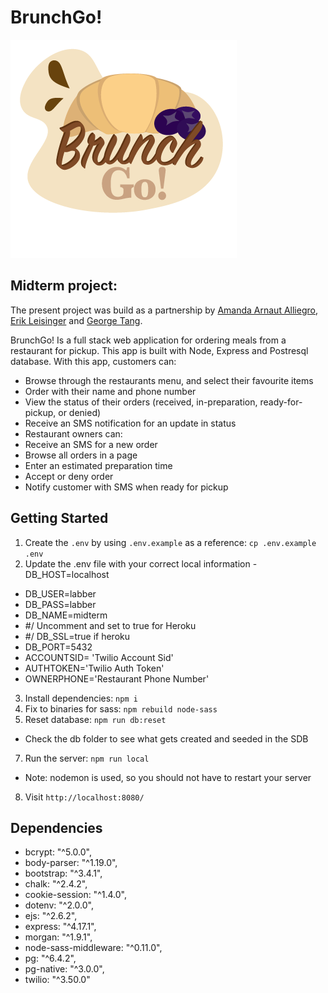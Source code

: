 BrunchGo!
=========
!['logo'](https://github.com/amandaalliegro/BrunchGo-/blob/master/public/styles/brunch.png?raw=true)
## Midterm project:

The present project was build as a partnership by [Amanda Arnaut Alliegro](https://github.com/amandaalliegro), [Erik Leisinger](https://github.com/erikleisinger) and [George Tang](https://github.com/georgecctang/).

BrunchGo! Is a full stack web application for ordering meals from a restaurant for pickup. This app is built with Node, Express and Postresql database. 
With this app, customers can:
- Browse through the restaurants menu, and select their favourite items
- Order with their name and phone number
- View the status of their orders (received, in-preparation, ready-for-pickup, or  denied)
- Receive an SMS notification for an update in status
- Restaurant owners can:
- Receive an SMS for a new order
- Browse all orders in a page
- Enter an estimated preparation time
- Accept or deny order
- Notify customer with SMS when ready for pickup


## Getting Started

1. Create the `.env` by using `.env.example` as a reference: `cp .env.example .env`
2. Update the .env file with your correct local information 
  -DB_HOST=localhost
- DB_USER=labber
- DB_PASS=labber
- DB_NAME=midterm
- #/ Uncomment and set to true for Heroku
- #/ DB_SSL=true if heroku
- DB_PORT=5432
- ACCOUNTSID= 'Twilio Account Sid'
- AUTHTOKEN='Twilio Auth Token'
- OWNERPHONE='Restaurant Phone Number'
3. Install dependencies: `npm i`
4. Fix to binaries for sass: `npm rebuild node-sass`
5. Reset database: `npm run db:reset`
  - Check the db folder to see what gets created and seeded in the SDB
7. Run the server: `npm run local`
  - Note: nodemon is used, so you should not have to restart your server
8. Visit `http://localhost:8080/`


## Dependencies

- bcrypt: "^5.0.0",
- body-parser: "^1.19.0",
- bootstrap: "^3.4.1",
- chalk: "^2.4.2",
- cookie-session: "^1.4.0",
- dotenv: "^2.0.0",
- ejs: "^2.6.2",
- express: "^4.17.1",
- morgan: "^1.9.1",
- node-sass-middleware: "^0.11.0",
- pg: "^6.4.2",
- pg-native: "^3.0.0",
- twilio: "^3.50.0"
